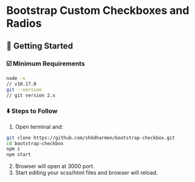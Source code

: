 # Bootstrap Custom Checkboxes and Radios

## 🚀 Getting Started

### ☑️ Minimum Requirements

```sh
node -v
// v10.17.0
git --version
// git version 2.x
```

### ⬇️ Steps to Follow

1. Open terminal and:

```sh
git clone https://github.com/shhdharmen/bootstrap-checkbox.git
cd bootstrap-checkbox
npm i
npm start
```

2. Browser will open at 3000 port.
3. Start editing your scss/html files and browser will reload.